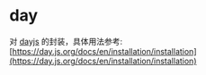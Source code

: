 # day

对 [dayjs](https://github.com/iamkun/dayjs) 的封装，具体用法参考: [https://day.js.org/docs/en/installation/installation](https://day.js.org/docs/en/installation/installation)
